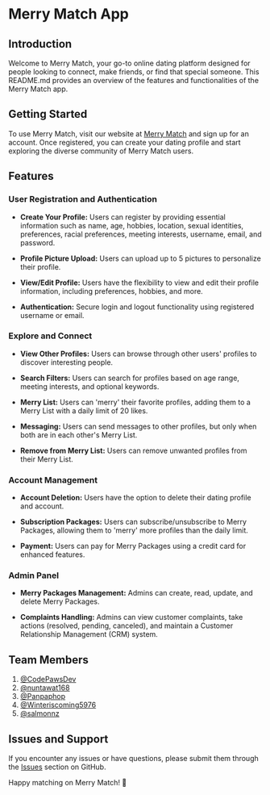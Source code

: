 # Merry Match App

## Introduction

Welcome to Merry Match, your go-to online dating platform designed for people looking to connect, make friends, or find that special someone. This README.md provides an overview of the features and functionalities of the Merry Match app.

## Getting Started

To use Merry Match, visit our website at [Merry Match](https://merry-match-client.onrender.com/) and sign up for an account. Once registered, you can create your dating profile and start exploring the diverse community of Merry Match users.

## Features

### User Registration and Authentication

- **Create Your Profile:** Users can register by providing essential information such as name, age, hobbies, location, sexual identities, preferences, racial preferences, meeting interests, username, email, and password.

- **Profile Picture Upload:** Users can upload up to 5 pictures to personalize their profile.

- **View/Edit Profile:** Users have the flexibility to view and edit their profile information, including preferences, hobbies, and more.

- **Authentication:** Secure login and logout functionality using registered username or email.

### Explore and Connect

- **View Other Profiles:** Users can browse through other users' profiles to discover interesting people.

- **Search Filters:** Users can search for profiles based on age range, meeting interests, and optional keywords.

- **Merry List:** Users can 'merry' their favorite profiles, adding them to a Merry List with a daily limit of 20 likes.

- **Messaging:** Users can send messages to other profiles, but only when both are in each other's Merry List.

- **Remove from Merry List:** Users can remove unwanted profiles from their Merry List.

### Account Management

- **Account Deletion:** Users have the option to delete their dating profile and account.

- **Subscription Packages:** Users can subscribe/unsubscribe to Merry Packages, allowing them to 'merry' more profiles than the daily limit.

- **Payment:** Users can pay for Merry Packages using a credit card for enhanced features.

### Admin Panel

- **Merry Packages Management:** Admins can create, read, update, and delete Merry Packages.

- **Complaints Handling:** Admins can view customer complaints, take actions (resolved, pending, canceled), and maintain a Customer Relationship Management (CRM) system.

## Team Members

1. [@CodePawsDev](https://github.com/CodePawsDev)
2. [@nuntawat168](https://github.com/nuntawat168)
3. [@Panpaphop](https://github.com/Panpaphop)
4. [@Winteriscoming5976](https://github.com/Winteriscoming5976)
5. [@salmonnz](https://github.com/salmonnz)

## Issues and Support

If you encounter any issues or have questions, please submit them through the [Issues](https://github.com/nuntawat168/merry-match/issues) section on GitHub.

Happy matching on Merry Match! 🎉
